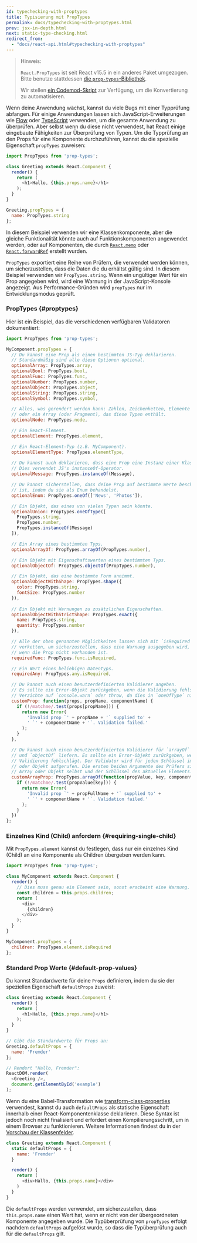 ```yaml
---
id: typechecking-with-proptypes
title: Typisierung mit PropTypes
permalink: docs/typechecking-with-proptypes.html
prev: jsx-in-depth.html
next: static-type-checking.html
redirect_from:
  - "docs/react-api.html#typechecking-with-proptypes"
---
```


> Hinweis:
>
> `React.PropTypes` ist seit React v15.5 in ein anderes Paket umgezogen. Bitte benutze stattdessen [die `prop-types`-Bibliothek](https://www.npmjs.com/package/prop-types).
>
>Wir stellen [ein Codemod-Skript](/blog/2017/04/07/react-v15.5.0.html#migrating-from-reactproptypes) zur Verfügung, um die Konvertierung zu automatisieren.

Wenn deine Anwendung wächst, kannst du viele Bugs mit einer Typprüfung abfangen. Für einige Anwendungen lassen sich JavaScript-Erweiterungen wie [Flow](https://flow.org/) oder [TypeScript](https://www.typescriptlang.org/) verwenden, um die gesamte Anwendung zu überprüfen. Aber selbst wenn du diese nicht verwendest, hat React einige eingebaute Fähigkeiten zur Überprüfung von Typen. Um die Typprüfung an den Props für eine Komponente durchzuführen, kannst du die spezielle Eigenschaft `propTypes` zuweisen:

```javascript
import PropTypes from 'prop-types';

class Greeting extends React.Component {
  render() {
    return (
      <h1>Hallo, {this.props.name}</h1>
    );
  }
}

Greeting.propTypes = {
  name: PropTypes.string
};
```

In diesem Beispiel verwenden wir eine Klassenkomponente, aber die gleiche Funktionalität könnte auch auf Funktionskomponenten angewendet werden, oder auf Komponenten, die durch [`React.memo`](https://reactjs.org/docs/react-api.html#reactmemo) oder [`React.forwardRef`](https://reactjs.org/docs/react-api.html#reactforwardref) erstellt wurden.

`PropTypes` exportiert eine Reihe von Prüfern, die verwendet werden können, um sicherzustellen, dass die Daten die du erhältst gültig sind. In diesem Beispiel verwenden wir `PropTypes.string`. Wenn ein ungültiger Wert für ein Prop angegeben wird, wird eine Warnung in der JavaScript-Konsole angezeigt. Aus Performance-Gründen wird `propTypes` nur im Entwicklungsmodus geprüft.

### PropTypes {#proptypes}

Hier ist ein Beispiel, das die verschiedenen verfügbaren Validatoren dokumentiert:

```javascript
import PropTypes from 'prop-types';

MyComponent.propTypes = {
  // Du kannst eine Prop als einen bestimmten JS-Typ deklarieren.
  // Standardmäßig sind alle diese Optionen optional.
  optionalArray: PropTypes.array,
  optionalBool: PropTypes.bool,
  optionalFunc: PropTypes.func,
  optionalNumber: PropTypes.number,
  optionalObject: PropTypes.object,
  optionalString: PropTypes.string,
  optionalSymbol: PropTypes.symbol,

  // Alles, was gerendert werden kann: Zahlen, Zeichenketten, Elemente 
  // oder ein Array (oder Fragment), das diese Typen enthält.
  optionalNode: PropTypes.node,

  // Ein React-Element.
  optionalElement: PropTypes.element,

  // Ein React-Element-Typ (z.B. MyComponent).
  optionalElementType: PropTypes.elementType,
  
  // Du kannst auch deklarieren, dass eine Prop eine Instanz einer Klasse ist. 
  // Dies verwendet JS's instanceOf-Operator.
  optionalMessage: PropTypes.instanceOf(Message),

  // Du kannst sicherstellen, dass deine Prop auf bestimmte Werte beschränkt 
  // ist, indem du sie als Enum behandelst.
  optionalEnum: PropTypes.oneOf(['News', 'Photos']),

  // Ein Objekt, das eines von vielen Typen sein könnte.
  optionalUnion: PropTypes.oneOfType([
    PropTypes.string,
    PropTypes.number,
    PropTypes.instanceOf(Message)
  ]),

  // Ein Array eines bestimmten Typs.
  optionalArrayOf: PropTypes.arrayOf(PropTypes.number),

  // Ein Objekt mit Eigenschaftswerten eines bestimmten Typs.
  optionalObjectOf: PropTypes.objectOf(PropTypes.number),

  // Ein Objekt, das eine bestimmte Form annimmt.
  optionalObjectWithShape: PropTypes.shape({
    color: PropTypes.string,
    fontSize: PropTypes.number
  }),
  
  // Ein Objekt mit Warnungen zu zusätzlichen Eigenschaften.
  optionalObjectWithStrictShape: PropTypes.exact({
    name: PropTypes.string,
    quantity: PropTypes.number
  }),   

  // Alle der oben genannten Möglichkeiten lassen sich mit `isRequired` 
  // verketten, um sicherzustellen, dass eine Warnung ausgegeben wird, 
  // wenn die Prop nicht vorhanden ist.
  requiredFunc: PropTypes.func.isRequired,

  // Ein Wert eines beliebigen Datentyps.
  requiredAny: PropTypes.any.isRequired,

  // Du kannst auch einen benutzerdefinierten Validierer angeben. 
  // Es sollte ein Error-Objekt zurückgeben, wenn die Validierung fehlschlägt.
  // Verzichte auf `console.warn` oder throw, da dies in `oneOfType` nicht funktioniert.
  customProp: function(props, propName, componentName) {
    if (!/matchme/.test(props[propName])) {
      return new Error(
        'Invalid prop `' + propName + '` supplied to' +
        ' `' + componentName + '`. Validation failed.'
      );
    }
  },

  // Du kannst auch einen benutzerdefinierten Validierer für `arrayOf` 
  // und `objectOf` liefern. Es sollte ein Error-Objekt zurückgeben, wenn die 
  // Validierung fehlschlägt. Der Validator wird für jeden Schlüssel im Array 
  // oder Objekt aufgerufen. Die ersten beiden Argumente des Prüfers sind das 
  // Array oder Objekt selbst und der Schlüssel des aktuellen Elements.
  customArrayProp: PropTypes.arrayOf(function(propValue, key, componentName, location, propFullName) {
    if (!/matchme/.test(propValue[key])) {
      return new Error(
        'Invalid prop `' + propFullName + '` supplied to' +
        ' `' + componentName + '`. Validation failed.'
      );
    }
  })
};
```

### Einzelnes Kind (Child) anfordern {#requiring-single-child}

Mit `PropTypes.element` kannst du festlegen, dass nur ein einzelnes Kind (Child) an eine Komponente als Children übergeben werden kann.

```javascript
import PropTypes from 'prop-types';

class MyComponent extends React.Component {
  render() {
    // Dies muss genau ein Element sein, sonst erscheint eine Warnung.
    const children = this.props.children;
    return (
      <div>
        {children}
      </div>
    );
  }
}

MyComponent.propTypes = {
  children: PropTypes.element.isRequired
};
```

### Standard Prop Werte {#default-prop-values}

Du kannst Standardwerte für deine `Props` definieren, indem du sie der speziellen Eigenschaft `defaultProps` zuweist:

```javascript
class Greeting extends React.Component {
  render() {
    return (
      <h1>Hallo, {this.props.name}</h1>
    );
  }
}

// Gibt die Standardwerte für Props an:
Greeting.defaultProps = {
  name: 'Fremder'
};

// Rendert "Hallo, Fremder":
ReactDOM.render(
  <Greeting />,
  document.getElementById('example')
);
```

Wenn du eine Babel-Transformation wie [transform-class-properties](https://babeljs.io/docs/plugins/transform-class-properties/) verwendest, kannst du auch `defaultProps` als statische Eigenschaft innerhalb einer React-Komponentenklasse deklarieren. Diese Syntax ist jedoch noch nicht finalisiert und erfordert einen Kompilierungsschritt, um in einem Browser zu funktionieren. Weitere Informationen findest du in der [Vorschau der Klassenfelder](https://github.com/tc39/proposal-class-fields).


```javascript
class Greeting extends React.Component {
  static defaultProps = {
    name: 'Fremder'
  }

  render() {
    return (
      <div>Hallo, {this.props.name}</div>
    )
  }
}
```

Die `defaultProps` werden verwendet, um sicherzustellen, dass `this.props.name` einen Wert hat, wenn er nicht von der übergeordneten Komponente angegeben wurde. Die Typüberprüfung von `propTypes` erfolgt nachdem `defaultProps` aufgelöst wurde, so dass die Typüberprüfung auch für die `defaultProps` gilt.
